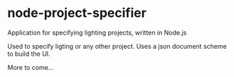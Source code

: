 node-project-specifier
======================

Application for specifying lighting projects, written in Node.js 

Used to specify ligting or any other project. Uses a json document
scheme to build the UI.

More to come...
